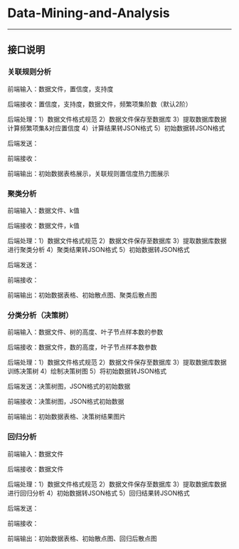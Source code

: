 # Data-Mining-and-Analysis

---

## 接口说明

### 关联规则分析

前端输入：数据文件，置信度，支持度

后端接收：置信度，支持度，数据文件，频繁项集阶数（默认2阶）

后端处理：1）数据文件格式规范
				  2）数据文件保存至数据库
				  3）提取数据库数据计算频繁项集&对应置信度
				  4）计算结果转JSON格式
				  5）初始数据转JSON格式

后端发送：

前端接收：

前端输出：初始数据表格展示，关联规则置信度热力图展示

### 聚类分析

前端输入：数据文件、k值

后端接收：数据文件，k值

后端处理：1）数据文件格式规范
				  2）数据文件保存至数据库
				  3）提取数据库数据进行聚类分析
				  4）聚类结果转JSON格式
                  5）初始数据转JSON格式

后端发送：

前端接收：

前端输出：初始数据表格、初始散点图、聚类后散点图



### 分类分析（决策树）

前端输入：数据文件、树的高度、叶子节点样本数的参数

后端接收：数据文件，数的高度，叶子节点样本数参数

后端处理：1）数据文件格式规范
				  2）数据文件保存至数据库
				  3）提取数据库数据训练决策树
				  4）绘制决策树图
				  5）将初始数据转JSON格式

后端发送：决策树图，JSON格式的初始数据

前端接收：决策树图，JSON格式初始数据

前端输出：初始数据表格、决策树结果图片



### 回归分析

前端输入：数据文件

后端接收：数据文件

后端处理：1）数据文件格式规范
				  2）数据文件保存至数据库
  				3）提取数据库数据进行回归分析
				  4）初始数据转JSON格式
  				5）回归结果转JSON格式

后端发送：

前端接收：

前端输出：初始数据表格、初始散点图、回归后散点图
